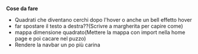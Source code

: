 **Cose da fare**
- Quadrati che diventano cerchi dopo l'hover o anche un bell effetto hover
- far spostare il testo a destra??(Scrivre a margherita per capire come)
- mappa dimensione quadrato(Mettere la mappa con import nella home page e poi cacare nel puzzo)
- Rendere la navbar un po più carina